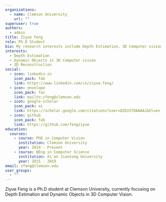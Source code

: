 ```yaml
---
organizations:
  - name: Clemson University
    url: ""
superuser: true
authors:
  - admin
title: Ziyue Feng
role: Ph.D Student
bio: My research interests include Depth Estimation, 3D Computer vision, and Autonomous Driving.
interests:
  - Depth Estimation
  - Dynamic Objects in 3D Computer vision
  - 3D Reconstruction
social:
  - icon: linkedin-in
    icon_pack: fab
    link: https://www.linkedin.com/in/ziyue-feng/
  - icon: envelope
    icon_pack: fas
    link: mailto:zfeng@clemson.edu
  - icon: google-scholar
    icon_pack: ai
    link: https://scholar.google.com/citations?user=8Zb1V70AAAAJ&hl=en
  - icon: github
    icon_pack: fab
    link: https://github.com/fengziyue
education:
  courses:
    - course: PhD in Computer Vision
      institution: Clemson University
      year: 2019 - Present
    - course: BEng in Computer Science
      institution: Xi'an Jiaotong University
      year: 2015 - 2019
email: zfeng@clemson.edu
user_groups:
  - ""
---
```


Ziyue Feng is a Ph.D student at Clemson University, currently focusing on Depth Estimation and Dynamic Objects in 3D Computer Vision.


